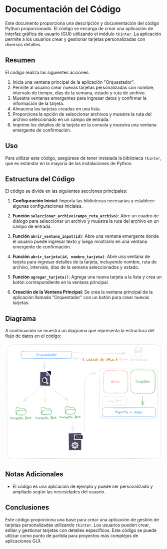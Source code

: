# Documentación del Código

Este documento proporciona una descripción y documentación del código Python proporcionado. El código se encarga de crear una aplicación de interfaz gráfica de usuario (GUI) utilizando el módulo `tkinter`. La aplicación permite a los usuarios crear y gestionar tarjetas personalizadas con diversos detalles.

## Resumen

El código realiza las siguientes acciones:

1. Inicia una ventana principal de la aplicación "Orquestador".
2. Permite al usuario crear nuevas tarjetas personalizadas con nombre, intervalo de tiempo, días de la semana, estado y ruta de archivo.
3. Muestra ventanas emergentes para ingresar datos y confirmar la información de la tarjeta.
4. Almacena las tarjetas creadas en una lista.
5. Proporciona la opción de seleccionar archivos y muestra la ruta del archivo seleccionado en un campo de entrada.
6. Imprime los detalles de la tarjeta en la consola y muestra una ventana emergente de confirmación.

## Uso

Para utilizar este código, asegúrese de tener instalada la biblioteca `tkinter`, que es estándar en la mayoría de las instalaciones de Python.

## Estructura del Código

El código se divide en las siguientes secciones principales:

1. **Configuración Inicial**: Importa las bibliotecas necesarias y establece algunas configuraciones iniciales.

2. **Función `seleccionar_archivo(campo_ruta_archivo)`**: Abre un cuadro de diálogo para seleccionar un archivo y muestra la ruta del archivo en un campo de entrada.

3. **Función `abrir_ventana_input(id)`**: Abre una ventana emergente donde el usuario puede ingresar texto y luego mostrarlo en una ventana emergente de confirmación.

4. **Función `abrir_tarjeta(id, nombre_tarjeta)`**: Abre una ventana de tarjeta para ingresar detalles de la tarjeta, incluyendo nombre, ruta de archivo, intervalo, días de la semana seleccionados y estado.

5. **Función `agregar_tarjeta()`**: Agrega una nueva tarjeta a la lista y crea un botón correspondiente en la ventana principal.

6. **Creación de la Ventana Principal**: Se crea la ventana principal de la aplicación llamada "Orquestador" con un botón para crear nuevas tarjetas.

## Diagrama

A continuación se muestra un diagrama que representa la estructura del flujo de datos en el código:

![Diagrama de Flujo](Diagrama.png)


## Notas Adicionales

- El código es una aplicación de ejemplo y puede ser personalizado y ampliado según las necesidades del usuario.

## Conclusiones

Este código proporciona una base para crear una aplicación de gestión de tarjetas personalizadas utilizando `tkinter`. Los usuarios pueden crear, editar y gestionar tarjetas con detalles específicos. Este código se puede utilizar como punto de partida para proyectos más complejos de aplicaciones GUI.